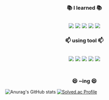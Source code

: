 
<h3 align="center">📚 I learned 📚</h3>
<h2 align="center"><img src="https://img.shields.io/badge/java-007396?style=for-the-badge&logo=java&logoColor=white"> 
<img src="https://img.shields.io/badge/python-3776AB?style=for-the-badge&logo=python&logoColor=white"> 
<img src="https://img.shields.io/badge/c-A8B9CC?style=for-the-badge&logo=c&logoColor=white"> 
   <img src="https://img.shields.io/badge/microsoft sql server-CC2927?style=for-the-badge&logo=microsoft sql server&logoColor=white"> 
   <img src="https://img.shields.io/badge/Spring-6DB33F?style=for-the-badge&logo=Spring&logoColor=white"> 


  
  <h3 align="center">📫 using tool 📫</h3>
<h2 align="center"><img src="https://img.shields.io/badge/eclipse ide-2C2255?style=for-the-badge&logo=eclipse ide&logoColor=white"> 
<img src="https://img.shields.io/badge/VisualStudio-5C2D91?style=for-the-badge&logo=Visual Studio&logoColor=white"> 
<img src="https://img.shields.io/badge/VSCode-007ACC?style=for-the-badge&logo=Visual Studio Code&logoColor=white"> 
<img src="https://img.shields.io/badge/IntelliJ idea-000000?style=for-the-badge&logo=IntelliJ idea&logoColor=white"> 
 <img src="https://img.shields.io/badge/microsoft sql server-CC2927?style=for-the-badge&logo=microsoft sql server&logoColor=white"> 
  <br></br><h3 align="center">😄 ~ing 😄</h3>
  
![Anurag's GitHub stats](https://github-readme-stats.vercel.app/api?username=ja2in&theme=react&show_icons=true)
[![Solved.ac Profile](http://mazassumnida.wtf/api/v2/generate_badge?boj=wodlszz)](https://solved.ac/wodlszz/)







<!--
**ja2in/ja2in** is a ✨ _special_ ✨ repository because its `README.md` (this file) appears on your GitHub profile.

Here are some ideas to get you started:

- 🔭 I’m currently working on <img src="https://img.shields.io/badge/아이콘내용-바탕색?style=flat&logo=로고이름&logoColor=white"/>
- 🌱 I’m currently learning ...
- 👯 I’m looking to collaborate on ...
- 🤔 I’m looking for help with ...
- 💬 Ask me about ...
- 📫 How to reach me: ...
- 😄 Pronouns: ...
- ⚡ Fun fact: ...
-->
